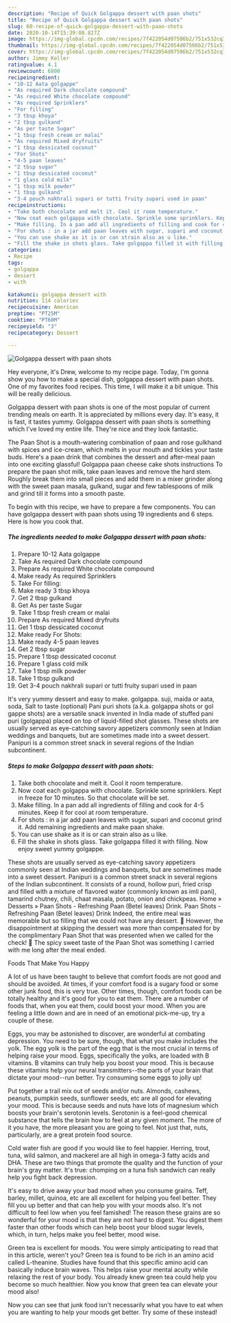 ```yaml
---
description: "Recipe of Quick Golgappa dessert with paan shots"
title: "Recipe of Quick Golgappa dessert with paan shots"
slug: 60-recipe-of-quick-golgappa-dessert-with-paan-shots
date: 2020-10-14T15:39:08.827Z
image: https://img-global.cpcdn.com/recipes/7f422054d07506b2/751x532cq70/golgappa-dessert-with-paan-shots-recipe-main-photo.jpg
thumbnail: https://img-global.cpcdn.com/recipes/7f422054d07506b2/751x532cq70/golgappa-dessert-with-paan-shots-recipe-main-photo.jpg
cover: https://img-global.cpcdn.com/recipes/7f422054d07506b2/751x532cq70/golgappa-dessert-with-paan-shots-recipe-main-photo.jpg
author: Jimmy Keller
ratingvalue: 4.1
reviewcount: 6800
recipeingredient:
- "10-12 Aata golgappe"
- "As required Dark chocolate compound"
- "As required White chocolate compound"
- "As required Sprinklers"
- "For filling"
- "3 tbsp khoya"
- "2 tbsp gulkand"
- "As per taste Sugar"
- "1 tbsp fresh cream or malai"
- "As required Mixed dryfruits"
- "1 tbsp dessicated coconut"
- "For Shots"
- "4-5 paan leaves"
- "2 tbsp sugar"
- "1 tbsp dessicated coconut"
- "1 glass cold milk"
- "1 tbsp milk powder"
- "1 tbsp gulkand"
- "3-4 pouch nakhrali supari or tutti fruity supari used in paan"
recipeinstructions:
- "Take both chocolate and melt it. Cool it room temperature."
- "Now coat each golgappa with chocolate. Sprinkle some sprinklers. Kept in freeze for 10 minutes. So that chocolate will be set."
- "Make filling. In a pan add all ingredients of filling and cook for 4-5 minutes. Keep it for cool at room temperature."
- "For shots : in a jar add paan leaves with sugar, supari and coconut grind it. Add remaining ingredients and make paan shake."
- "You can use shake as it is or can strain also as u like."
- "Fill the shake in shots glass. Take golgappa filled it with filling. Now enjoy sweet yummy golgappe."
categories:
- Recipe
tags:
- golgappa
- dessert
- with

katakunci: golgappa dessert with 
nutrition: 114 calories
recipecuisine: American
preptime: "PT25M"
cooktime: "PT60M"
recipeyield: "3"
recipecategory: Dessert

---
```



![Golgappa dessert with paan shots](https://img-global.cpcdn.com/recipes/7f422054d07506b2/751x532cq70/golgappa-dessert-with-paan-shots-recipe-main-photo.jpg)

Hey everyone, it's Drew, welcome to my recipe page. Today, I'm gonna show you how to make a special dish, golgappa dessert with paan shots. One of my favorites food recipes. This time, I will make it a bit unique. This will be really delicious.

Golgappa dessert with paan shots is one of the most popular of current trending meals on earth. It is appreciated by millions every day. It's easy, it is fast, it tastes yummy. Golgappa dessert with paan shots is something which I've loved my entire life. They're nice and they look fantastic.

The Paan Shot is a mouth-watering combination of paan and rose gulkhand with spices and ice-cream, which melts in your mouth and tickles your taste buds. Here&#39;s a paan drink that combines the dessert and after-meal paan into one exciting glassful! Golgappa paan cheese cake shots instructions To prepare the paan shot milk, take paan leaves and remove the hard stem. Roughly break them into small pieces and add them in a mixer grinder along with the sweet paan masala, gulkand, sugar and few tablespoons of milk and grind till it forms into a smooth paste.


To begin with this recipe, we have to prepare a few components. You can have golgappa dessert with paan shots using 19 ingredients and 6 steps. Here is how you cook that.

<!--inarticleads1-->

##### The ingredients needed to make Golgappa dessert with paan shots:

1. Prepare 10-12 Aata golgappe
1. Take As required Dark chocolate compound
1. Prepare As required White chocolate compound
1. Make ready As required Sprinklers
1. Take For filling:
1. Make ready 3 tbsp khoya
1. Get 2 tbsp gulkand
1. Get As per taste Sugar
1. Take 1 tbsp fresh cream or malai
1. Prepare As required Mixed dryfruits
1. Get 1 tbsp dessicated coconut
1. Make ready For Shots:
1. Make ready 4-5 paan leaves
1. Get 2 tbsp sugar
1. Prepare 1 tbsp dessicated coconut
1. Prepare 1 glass cold milk
1. Take 1 tbsp milk powder
1. Take 1 tbsp gulkand
1. Get 3-4 pouch nakhrali supari or tutti fruity supari used in paan


It&#39;s very yummy dessert and easy to make. golgappa. suji, maida or aata, soda, Salt to taste (optional) Pani puri shots (a.k.a. golgappa shots or gol gappe shots) are a versatile snack invented in India made of stuffed pani puri (golgappa) placed on top of liquid-filled shot glasses. These shots are usually served as eye-catching savory appetizers commonly seen at Indian weddings and banquets, but are sometimes made into a sweet dessert. Panipuri is a common street snack in several regions of the Indian subcontinent. 

<!--inarticleads2-->

##### Steps to make Golgappa dessert with paan shots:

1. Take both chocolate and melt it. Cool it room temperature.
1. Now coat each golgappa with chocolate. Sprinkle some sprinklers. Kept in freeze for 10 minutes. So that chocolate will be set.
1. Make filling. In a pan add all ingredients of filling and cook for 4-5 minutes. Keep it for cool at room temperature.
1. For shots : in a jar add paan leaves with sugar, supari and coconut grind it. Add remaining ingredients and make paan shake.
1. You can use shake as it is or can strain also as u like.
1. Fill the shake in shots glass. Take golgappa filled it with filling. Now enjoy sweet yummy golgappe.


These shots are usually served as eye-catching savory appetizers commonly seen at Indian weddings and banquets, but are sometimes made into a sweet dessert. Panipuri is a common street snack in several regions of the Indian subcontinent. It consists of a round, hollow puri, fried crisp and filled with a mixture of flavored water (commonly known as imli pani), tamarind chutney, chili, chaat masala, potato, onion and chickpeas. Home » Desserts » Paan Shots - Refreshing Paan (Betel leaves) Drink. Paan Shots - Refreshing Paan (Betel leaves) Drink Indeed, the entire meal was memorable but so filling that we could not have any dessert. 🙁 However, the disappointment at skipping the dessert was more than compensated for by the complimentary Paan Shot that was presented when we called for the check! 🙂 The spicy sweet taste of the Paan Shot was something I carried with me long after the meal ended. 

Foods That Make You Happy


A lot of us have been taught to believe that comfort foods are not good and should be avoided. At times, if your comfort food is a sugary food or some other junk food, this is very true. Other times, though, comfort foods can be totally healthy and it's good for you to eat them. There are a number of foods that, when you eat them, could boost your mood. When you are feeling a little down and are in need of an emotional pick-me-up, try a couple of these.

Eggs, you may be astonished to discover, are wonderful at combating depression. You need to be sure, though, that what you make includes the yolk. The egg yolk is the part of the egg that is the most crucial in terms of helping raise your mood. Eggs, specifically the yolks, are loaded with B vitamins. B vitamins can truly help you boost your mood. This is because these vitamins help your neural transmitters--the parts of your brain that dictate your mood--run better. Try consuming some eggs to jolly up!

Put together a trail mix out of seeds and/or nuts. Almonds, cashews, peanuts, pumpkin seeds, sunflower seeds, etc are all good for elevating your mood. This is because seeds and nuts have lots of magnesium which boosts your brain's serotonin levels. Serotonin is a feel-good chemical substance that tells the brain how to feel at any given moment. The more of it you have, the more pleasant you are going to feel. Not just that, nuts, particularly, are a great protein food source.

Cold water fish are good if you would like to feel happier. Herring, trout, tuna, wild salmon, and mackerel are all high in omega-3 fatty acids and DHA. These are two things that promote the quality and the function of your brain's gray matter. It's true: chomping on a tuna fish sandwich can really help you fight back depression. 

It's easy to drive away your bad mood when you consume grains. Teff, barley, millet, quinoa, etc are all excellent for helping you feel better. They fill you up better and that can help you with your moods also. It's not difficult to feel low when you feel famished! The reason these grains are so wonderful for your mood is that they are not hard to digest. You digest them faster than other foods which can help boost your blood sugar levels, which, in turn, helps make you feel better, mood wise.

Green tea is excellent for moods. You were simply anticipating to read that in this article, weren't you? Green tea is found to be rich in an amino acid called L-theanine. Studies have found that this specific amino acid can basically induce brain waves. This helps raise your mental acuity while relaxing the rest of your body. You already knew green tea could help you become so much healthier. Now you know that green tea can elevate your mood also!

Now you can see that junk food isn't necessarily what you have to eat when you are wanting to help your moods get better. Try some of these instead!

